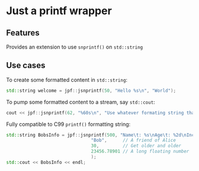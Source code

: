 # Just a printf wrapper

## Features
Provides an extension to use `snprintf()` on `std::string`

## Use cases
To create some formatted content in `std::string`:
```C++
std::string welcome = jpf::jsnprintf(50, "Hello %s\n", "World");
```

To pump some formatted content to a stream, say `std::cout`:
```C++
cout << jpf::jsnprintf(62, "%60s\n", "Use whatever formating string that you get used to!");
```

Fully compatible to C99 `printf()` formatting string:
```C++
std::string BobsInfo = jpf::jsnprintf(500, "Name\t: %s\nAge\t: %2d\nIncome\t: $%9.2f",
                                "Bob",      // A friend of Alice
                                30,         // Get older and older 
                                23456.78901 // A long floating number
                                );
std::cout << BobsInfo << endl;
```

